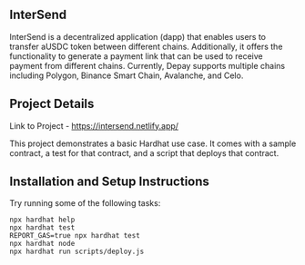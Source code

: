 ## InterSend

InterSend is a decentralized application (dapp) that enables users to transfer aUSDC token between different chains. Additionally, it offers the functionality to generate a payment link that can be used to receive payment from different chains. Currently, Depay supports multiple chains including Polygon, Binance Smart Chain, Avalanche, and Celo.

## Project Details

Link to Project - https://intersend.netlify.app/

This project demonstrates a basic Hardhat use case. It comes with a sample contract, a test for that contract, and a script that deploys that contract.

## Installation and Setup Instructions

Try running some of the following tasks:

```shell
npx hardhat help
npx hardhat test
REPORT_GAS=true npx hardhat test
npx hardhat node
npx hardhat run scripts/deploy.js
```
